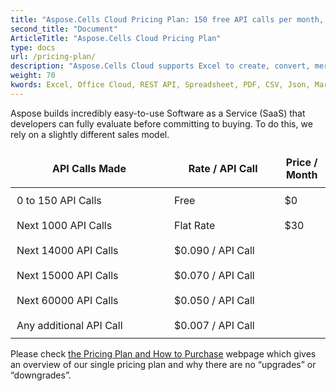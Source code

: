 ```yaml
---
title: "Aspose.Cells Cloud Pricing Plan: 150 free API calls per month, with a tiered pricing model for exceeding usage."
second_title: "Document"
ArticleTitle: "Aspose.Cells Cloud Pricing Plan"
type: docs
url: /pricing-plan/
description: "Aspose.Cells Cloud supports Excel to create, convert, merge, split, protected, inner object operation, and so on."
weight: 70
kwords: Excel, Office Cloud, REST API, Spreadsheet, PDF, CSV, Json, Markdown, Pricing Plan
---
```



Aspose builds incredibly easy-to-use Software as a Service (SaaS) that developers can fully evaluate before committing to buying. To do this, we rely on a slightly different sales model.

<table style="font-size: 16px; width: 100%; border-collapse: collapse;">
    <thead>
        <tr>
            <th style="border: none;width:50%; padding: 10px;">API Calls Made</th>
            <th style="border: none;width:35%; padding: 10px;">Rate / API Call</th>
            <th style="border: none; width:29%;padding: 10px;">Price / Month</th>
        </tr>
    </thead>
    <tbody>
        <tr>
            <td style="border: none; padding: 10px;">0 to 150 API Calls</td>
            <td style="border: none; padding: 10px;">Free</td>
            <td style="border: none; padding: 10px;">$0</td>
        </tr>
        <tr>
            <td style="border: none; padding: 10px;">Next 1000 API Calls</td>
            <td style="border: none; padding: 10px;">Flat Rate</td>
            <td style="border: none; padding: 10px;">$30</td>
        </tr>
        <tr>
            <td style="border: none; padding: 10px;">Next 14000 API Calls</td>
            <td style="border: none; padding: 10px;">$0.090 / API Call</td>
            <td style="border: none; padding: 10px;"></td>
        </tr>
        <tr>
            <td style="border: none; padding: 10px;">Next 15000 API Calls</td>
            <td style="border: none; padding: 10px;">$0.070 / API Call</td>
            <td style="border: none; padding: 10px;"></td>
        </tr>
        <tr>
            <td style="border: none; padding: 10px;">Next 60000 API Calls</td>
            <td style="border: none; padding: 10px;">$0.050 / API Call</td>
            <td style="border: none; padding: 10px;"></td>
        </tr>
        <tr>
            <td style="border: none; padding: 10px;">Any additional API Call</td>
            <td style="border: none; padding: 10px;">$0.007 / API Call</td>
            <td style="border: none; padding: 10px;"></td>
        </tr>
    </tbody>
</table>

Please check [the Pricing Plan and How to Purchase](https://purchase.aspose.cloud/buy) webpage which gives an overview of our single pricing plan and why there are no “upgrades” or “downgrades”.
